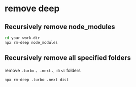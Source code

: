 # remove deep

## Recursively remove node_modules

```sh
cd your work-dir
npx rm-deep node_modules
```

## Recursively remove all specified folders

remove `.turbo` 、`.next` 、`dist` folders

```sh
npx rm-deep .turbo .next dist
```
